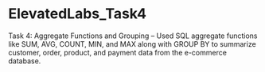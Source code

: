 # ElevatedLabs_Task4
Task 4: Aggregate Functions and Grouping – Used SQL aggregate functions like SUM, AVG, COUNT, MIN, and MAX along with GROUP BY to summarize customer, order, product, and payment data from the e-commerce database.
